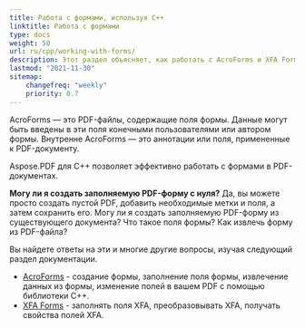 ```yaml
---
title: Работа с формами, используя C++
linktitle: Работа с формами
type: docs
weight: 50
url: ru/cpp/working-with-forms/
description: Этот раздел объясняет, как работать с AcroForms и XFA Forms в ваших PDF-документах с помощью Aspose.PDF для C++.
lastmod: "2021-11-30"
sitemap:
    changefreq: "weekly"
    priority: 0.7
---
```


AcroForms — это PDF-файлы, содержащие поля формы. Данные могут быть введены в эти поля конечными пользователями или автором формы. Внутренне AcroForms — это аннотации или поля, примененные к PDF-документу.

Aspose.PDF для C++ позволяет эффективно работать с формами в PDF-документах.

**Могу ли я создать заполняемую PDF-форму с нуля?**
Да, вы можете просто создать пустой PDF, добавить необходимые метки и поля, а затем сохранить его.
Могу ли я создать заполняемую PDF-форму из существующего документа? Что такое поля формы? Как извлечь форму из PDF-файла?

Вы найдете ответы на эти и многие другие вопросы, изучая следующий раздел документации.

- [AcroForms](/pdf/cpp/acroforms/) - создание формы, заполнение поля формы, извлечение данных из формы, изменение полей в вашем PDF с помощью библиотеки C++.
- [XFA Forms](/pdf/cpp/xfa-forms/) - заполнять поля XFA, преобразовывать XFA, получать свойства полей XFA.